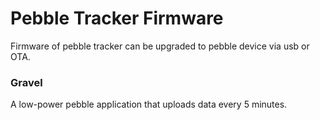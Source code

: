 # Pebble Tracker Firmware

Firmware of pebble tracker can be upgraded to pebble device via usb or OTA.

### Gravel

A low-power pebble application that uploads data every 5 minutes.
